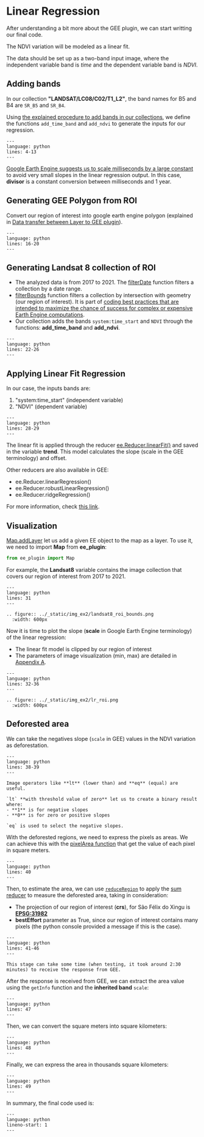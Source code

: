 # Linear Regression

After understanding a bit more about the GEE plugin, we can start writting our final code.

The NDVI variation will be modeled as a linear fit.

The data should be set up as a two-band input image, where the independent variable band is _time_ and the dependent variable band is _NDVI_.

## Adding bands

In our collection **"LANDSAT/LC08/C02/T1_L2"**, the band names for B5 and B4 are `SR_B5` and `SR_B4`.

Using [the explained procedure to add bands in our collections](Add_bands), we define the functions `add_time_band` and `add_ndvi` to generate the inputs for our regression.

```{literalinclude} get_trend.py
---
language: python
lines: 4-13
---
```

[Google Earth Engine suggests us to scale milliseconds by a large constant](https://developers.google.com/earth-engine/guides/reducers_regression) to avoid very small slopes in the linear regression output. In this case, **divisor** is a constant conversion between milliseconds and 1 year.

## Generating GEE Polygon from ROI

Convert our region of interest into google earth engine polygon (explained in [Data transfer between Layer to GEE plugin](Data_pyqgis_gee)).

```{literalinclude} get_trend.py
---
language: python
lines: 16-20
---
```

## Generating Landsat 8 collection of ROI

- The analyzed data is from 2017 to 2021. The [filterDate](https://developers.google.com/earth-engine/apidocs/ee-imagecollection-filterdate) function filters a collection by a date range.
- [filterBounds](https://developers.google.com/earth-engine/apidocs/ee-imagecollection-filterbounds?hl=en) function filters a collection by intersection with geometry (our region of interest). It is part of [coding best practices that are intended to maximize the chance of success for complex or expensive Earth Engine computations](https://developers.google.com/earth-engine/guides/best_practices).
- Our collection adds the bands `system:time_start` and `NDVI` through the functions: **add_time_band** and **add_ndvi**.

```{literalinclude} get_trend.py
---
language: python
lines: 22-26
---
```

## Applying Linear Fit Regression

In our case, the inputs bands are:

1. "system:time_start" (independent variable)
2. "NDVI" (dependent variable)

```{literalinclude} get_trend.py
---
language: python
lines: 28-29
---
```

The linear fit is applied through the reducer [ee.Reducer.linearFit()](https://developers.google.com/earth-engine/apidocs/ee-reducer-linearfit?hl=en) and saved in the variable **trend**.
This model calculates the slope (scale in the GEE terminology) and offset.

Other reducers are also available in GEE:

- ee.Reducer.linearRegression()
- ee.Reducer.robustLinearRegression()
- ee.Reducer.ridgeRegression()

For more information, check [this link](https://developers.google.com/earth-engine/guides/reducers_regression?hl=en).

## Visualization

[Map.addLayer](https://developers.google.com/earth-engine/apidocs/map-addlayer) let us add a given EE object to the map as a layer.
To use it, we need to import **Map** from **ee_plugin**:

```python
from ee_plugin import Map
```

For example, the **Landsat8** variable contains the image collection that covers our region of interest from 2017 to 2021.

```{literalinclude} get_trend.py
---
language: python
lines: 31
---
```

```{eval-rst}
.. figure:: ../_static/img_ex2/landsat8_roi_bounds.png
  :width: 600px
```

Now it is time to plot the slope (**scale** in Google Earth Engine terminology) of the linear regression:

- The linear fit model is clipped by our region of interest
- The parameters of image visualization (min, max) are detailed in [Appendix A](Image_visualization_gee).

```{literalinclude} get_trend.py
---
language: python
lines: 32-36
---
```

```{eval-rst}
.. figure:: ../_static/img_ex2/lr_roi.png
  :width: 600px
```

## Deforested area

We can take the negatives slope (`scale` in GEE) values in the NDVI variation as deforestation.

```{literalinclude} get_trend.py
---
language: python
lines: 38-39
---
```

```{tip}
Image operators like **lt** (lower than) and **eq** (equal) are useful.

`lt` **with threshold value of zero** let us to create a binary result where:
- **1** is for negative slopes
- **0** is for zero or positive slopes

`eq` is used to select the negative slopes.
```

With the deforested regions, we need to express the pixels as areas. We can achieve this with the [pixelArea function](https://developers.google.com/earth-engine/apidocs/ee-image-pixelarea) that get the value of each pixel in square meters.

```{literalinclude} get_trend.py
---
language: python
lines: 40
---
```

Then, to estimate the area, we can use [`reduceRegion`](https://developers.google.com/earth-engine/apidocs/ee-image-reduceregion) to apply the [sum reducer](https://developers.google.com/earth-engine/apidocs/ee-reducer-sum) to measure the deforested area, taking in consideration:

- The projection of our region of interest (**crs**), for São Félix do Xingu is [**EPSG:31982**](https://epsg.io/31982)
- **bestEffort** parameter as True, since our region of interest contains many pixels (the python console provided a message if this is the case).

```{literalinclude} get_trend.py
---
language: python
lines: 41-46
---
```

```{caution}
This stage can take some time (when testing, it took around 2:30 minutes) to receive the response from GEE.
```

After the response is received from GEE, we can extract the area value using the `getInfo` function and the **inherited band** `scale`:

```{literalinclude} get_trend.py
---
language: python
lines: 47
---
```

Then, we can convert the square meters into square kilometers:

```{literalinclude} get_trend.py
---
language: python
lines: 48
---
```

Finally, we can express the area in thousands square kilometers:

```{literalinclude} get_trend.py
---
language: python
lines: 49
---
```

In summary, the final code used is:

```{literalinclude} get_trend.py
---
language: python
lineno-start: 1
---
```
